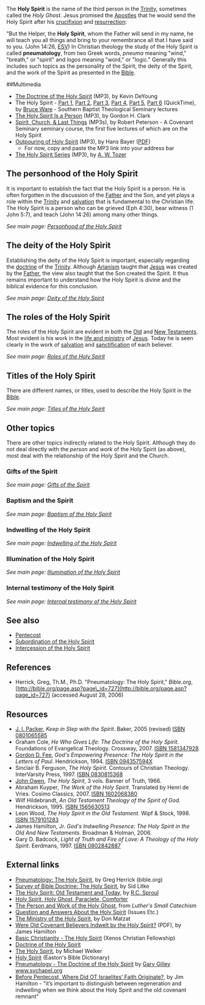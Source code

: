 The **Holy Spirit** is the name of the third person in the
[Trinity](Trinity "Trinity"), sometimes called the *Holy Ghost*.
Jesus promised the [Apostles](Apostle "Apostle") that he would send
the Holy Spirit after his [crucifixion](Crucifixion "Crucifixion")
and [resurrection](Resurrection "Resurrection"):

"But the Helper, the **Holy Spirit**, whom the Father will send in
my name, he will teach you all things and bring to your remembrance
all that I have said to you. (John 14:26, [ESV](ESV "ESV"))
In Christian theology the study of the Holy Spirit is called
**pneumatology**, from two Greek words, *pneuma* meaning "wind,"
"breath," or "spirit" and *logos* meaning "word," or "logic."
Generally this includes such topics as the personality of the
Spirit, the deity of the Spirit, and the work of the Spirit as
presented in the [Bible](Bible "Bible").

##Multimedia

-   [The Doctrine of the Holy Spirit](http://www.desiringgod.org/resource-library/theology-refresh/the-doctrine-of-the-holy-spirit/download/audio/full)
    (MP3), by Kevin DeYoung
-   The Holy Spirit -
    [Part 1](http://www.biblicaltraining.org/audio/TH504/theology_2_09_QT-high.mov),
    [Part 2](http://www.biblicaltraining.org/audio/TH504/theology_2_10_QT-high.mov),
    [Part 3](http://www.biblicaltraining.org/audio/TH504/theology_2_11_QT-high.mov),
    [Part 4](http://www.biblicaltraining.org/audio/TH504/theology_2_12_QT-high.mov),
    [Part 5](http://www.biblicaltraining.org/audio/TH504/theology_2_13_QT-high.mov),
    [Part 6](http://www.biblicaltraining.org/audio/TH504/theology_2_14_QT-high.mov)
    (QuickTime), by [Bruce Ware](Bruce_Ware "Bruce Ware") - Southern
    Baptist Theological Seminary lectures
-   [The Holy Spirit Is a Person](http://www.trinitylectures.org/MP3/The_Holy_Spirit_is_a_Person.mp3)
    (MP3), by Gordon H. Clark
-   [Spirit, Church, & Last Things](http://www.covenantseminary.edu/worldwide/en/ST240/ST240.asp)
    (MP3s), by Robert Peterson - A Covenant Seminary seminary course,
    the first five lectures of which are on the Holy Spirit
-   [Outpouring of Holy Spirit](http://covenantseminary.inmotionhosting.com/NT230_Lecture_05.mp3)
    (MP3), by Hans Bayer
    ([PDF](http://www.covenantseminary.edu/worldwide/en/NT230/NT230_T_05.pdf))
    - For now, copy and paste the MP3 link into your address bar
-   [The Holy Spirit Series](http://www.sermonaudio.com/search.asp?seriesOnly=true&currSection=sermonstopic&sourceid=misc&keyword=The+Holy+Spirit+Series&keyworddesc=The+Holy+Spirit+Series)
    (MP3), by [A. W. Tozer](A._W._Tozer "A. W. Tozer")

## The personhood of the Holy Spirit

It is important to establish the fact that the Holy Spirit is a
person. He is often forgotten in the discussion of the
[Father](God_the_Father "God the Father") and the Son, and yet
plays a role within the [Trinity](Trinity "Trinity") and
[salvation](Salvation "Salvation") that is fundamental to the
Christian life. The Holy Spirit is a person who can be grieved (Eph
4:30), bear witness (1 John 5:7), and teach (John 14:26) among many
other things.

*See main page: [Personhood of the Holy Spirit](Personhood_of_the_Holy_Spirit "Personhood of the Holy Spirit")*
## The deity of the Holy Spirit

Establishing the deity of the Holy Spirit is important, especially
regarding the [doctrine](Doctrine "Doctrine") of the
[Trinity](Trinity "Trinity"). Although
[Arianism](Arianism "Arianism") taught that [Jesus](Jesus "Jesus")
was created by the [Father](God_the_Father "God the Father"), the
view also taught that the Son created the Spirit. It thus remains
important to understand how the Holy Spirit is divine and the
biblical evidence for this conclusion.

*See main page: [Deity of the Holy Spirit](Deity_of_the_Holy_Spirit "Deity of the Holy Spirit")*
## The roles of the Holy Spirit

The roles of the Holy Spirit are evident in both the
[Old](Old_Testament "Old Testament") and
[New Testaments](New_Testament "New Testament"). Most evident is
his work in the
[life and ministry](Jesus’_life_and_ministry "Jesus’ life and ministry")
of [Jesus](Jesus "Jesus"). Today he is seen clearly in the work of
[salvation](Salvation "Salvation") and
[sanctification](Sanctification "Sanctification") of each
believer.

*See main page: [Roles of the Holy Spirit](index.php?title=Roles_of_the_Holy_Spirit&action=edit&redlink=1 "Roles of the Holy Spirit (page does not exist)")*
## Titles of the Holy Spirit

There are different names, or titles, used to describe the Holy
Spirit in the [Bible](Bible "Bible").

*See main page: [Titles of the Holy Spirit](Titles_of_the_Holy_Spirit "Titles of the Holy Spirit")*
## Other topics

There are other topics indirectly related to the Holy Spirit.
Although they do not deal directly with the *person* and *work* of
the Holy Spirit (as above), most deal with the relationship of the
Holy Spirit and the Church.

### Gifts of the Spirit

*See main page: [Gifts of the Spirit](Gifts_of_the_Spirit "Gifts of the Spirit")*
### Baptism and the Spirit

*See main page: [Baptism of the Holy Spirit](Baptism_of_the_Holy_Spirit "Baptism of the Holy Spirit")*
### Indwelling of the Holy Spirit

*See main page: [Indwelling of the Holy Spirit](Indwelling_of_the_Holy_Spirit "Indwelling of the Holy Spirit")*
### Illumination of the Holy Spirit

*See main page: [Illumination of the Holy Spirit](Illumination_of_the_Holy_Spirit "Illumination of the Holy Spirit")*
### Internal testimony of the Holy Spirit

*See main page: [Internal testimony of the Holy Spirit](index.php?title=Internal_testimony_of_the_Holy_Spirit&action=edit&redlink=1 "Internal testimony of the Holy Spirit (page does not exist)")*
## See also

-   [Pentecost](Pentecost "Pentecost")
-   [Subordination of the Holy Spirit](index.php?title=Subordination_of_the_Holy_Spirit&action=edit&redlink=1 "Subordination of the Holy Spirit (page does not exist)")
-   [Intercession of the Holy Spirit](Intercession_of_the_Holy_Spirit "Intercession of the Holy Spirit")

## References

-   Herrick, Greg, Th.M., Ph.D. "Pneumatology: The Holy Spirit,"
    *Bible.org*,
    [http://bible.org/page.asp?page\_id=727](http://bible.org/page.asp?page_id=727)
    (accessed August 28, 2006)

## Resources

-   [J. I. Packer](J._I._Packer "J. I. Packer"),
    *Keep in Step with the Spirit*. Baker, 2005 (revised)
    [ISBN 0801065585](http://www.theopedia.com/Special:BookSources/0801065585)
-   Graham Cole,
    *He Who Gives Life: The Doctrine of the Holy Spirit*. Foundations
    of Evangelical Theology. Crossway, 2007.
    [ISBN 1581347928](http://www.theopedia.com/Special:BookSources/1581347928)
-   [Gordon D. Fee](Gordon_D._Fee "Gordon D. Fee"),
    *God's Empowering Presence: The Holy Spirit in the Letters of Paul*.
    Hendrickson, 1994.
    [ISBN 094357594X](http://www.theopedia.com/Special:BookSources/094357594X)
-   Sinclair B. Ferguson, *The Holy Spirit*. Contours of Christian
    Theology. InterVarsity Press, 1997.
    [ISBN 0830815368](http://www.theopedia.com/Special:BookSources/0830815368)
-   [John Owen](John_Owen "John Owen"), *The Holy Spirit*, 3 vols.
    Banner of Truth, 1966.
-   Abraham Kuyper, *The Work of the Holy Spirit*. Translated by
    Henri de Vries. Cosimo Classics, 2007.
    [ISBN 1602068380](http://www.theopedia.com/Special:BookSources/1602068380)
-   Wilf Hildebrandt,
    *An Old Testament Theology of the Spirit of God*. Hendrickson,
    1995.
    [ISBN 1565630513](http://www.theopedia.com/Special:BookSources/1565630513)
-   Leon Wood, *The Holy Spirit in the Old Testament*. Wipf &
    Stock, 1998.
    [ISBN 1579101283](http://www.theopedia.com/Special:BookSources/1579101283)
-   James Hamilton, Jr.
    *God's Indwelling Presence: The Holy Spirit in the Old And New Testaments*.
    Broadman & Holman, 2006.
-   Gary D. Badcock,
    *Light of Truth and Fire of Love: A Theology of the Holy Spirit*.
    Eerdmans, 1997.
    [ISBN 0802842887](http://www.theopedia.com/Special:BookSources/0802842887)

## External links

-   [Pneumatology: The Holy Spirit](http://www.bible.org/page.asp?page_id=727),
    by Greg Herrick (bible.org)
-   [Survey of Bible Doctrine: The Holy Spirit](http://www.bible.org/page.asp?page_id=392),
    by Sid Litke
-   [The Holy Spirit: Old Testament and Today](http://www.graceonlinelibrary.org/etc/printer-friendly.asp?ID=581),
    by [R.C. Sproul](R.C._Sproul "R.C. Sproul")
-   [Holy Spirit, Holy Ghost, Paraclete, Comforter](http://mb-soft.com/believe/text/holyspir.htm)
-   [The Person and Work of the Holy Ghost](http://www.mtio.com/articles/bissar17.htm),
    from *Luther's Small Catechism*
-   [Question and Answers About the Holy Spirit](http://www.mtio.com/articles/bissar115.htm)
    (Issues Etc.)
-   [The Ministry of the Holy Spirit](http://www.mtio.com/articles/aissar96.htm),
    by Don Matzat
-   [Were Old Covenant Believers Indwelt by the Holy Spirit?](http://www.swbts.edu/faculty/jhamilton/documents/them30-1.pdf)
    (PDF), by James Hamilton
-   [Basic Christianity - The Holy Spirit](http://www.xenos.org/classes/bcweek3.htm)
    (Xenos Christian Fellowship)
-   [Doctrine of the Holy Spirit](http://www.refuge-outreach.org/christianity/doctrine/holy%20spirit/home.html)
-   [The Holy Spirit](http://theologytoday.ptsem.edu/apr1989/v46-1-article1.htm),
    by Michael Welker
-   [Holy Spirit](http://www.capezone.com/holy_Spirit.html)
    (Easton's Bible Dictionary)
-   [Pneumatology - The Doctrine of the Holy Spirit](http://www.svchapel.org/resources/theology-lessons)
    by [Gary Gilley](Gary_Gilley "Gary Gilley") www.svchapel.org
-   [Before Pentecost, Where Did OT Israelites’ Faith Originate?](http://thegospelcoalition.org/blogs/tgc/2011/07/05/you-asked-before-pentecost-where-did-ot-israelites-faith-originate/),
    by Jim Hamilton - "it’s important to distinguish between
    regeneration and indwelling when we think about the Holy Spirit and
    the old covenant remnant"



